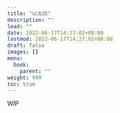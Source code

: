 ```yaml
---
title: "以太坊"
description: ""
lead: ""
date: 2022-06-17T14:27:02+08:00
lastmod: 2022-06-17T14:27:02+08:00
draft: false
images: []
menu:
  book:
    parent: ""
weight: 999
toc: true
---
```


WIP